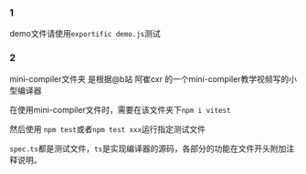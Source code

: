 ### 1 

demo文件请使用`exportific demo.js`测试

### 2

mini-compiler文件夹 是根据@b站 阿崔cxr 的一个mini-compiler教学视频写的小型编译器

在使用mini-compiler文件时，需要在该文件夹下`npm i vitest`

然后使用 `npm test`或者`npm test xxx`运行指定测试文件

`spec.ts`都是测试文件，`ts`是实现编译器的源码，各部分的功能在文件开头附加注释说明。